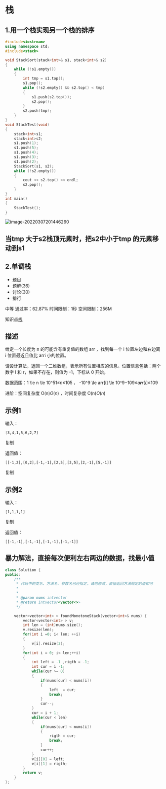 #                              栈

##  1.用一个栈实现另一个栈的排序

```c++
#include<iostream>
using namespace std;
#include<stack>

void StackSort(stack<int>& s1, stack<int>& s2)
{
	while (!s1.empty())
	{
		int tmp = s1.top();
		s1.pop();
		while (!s2.empty() && s2.top() < tmp)
		{
			s1.push(s2.top());
			s2.pop();
		}
		s2.push(tmp);
	}
}
void StackTest(void)
{
	stack<int>s1;
	stack<int>s2;
	s1.push(1);
	s1.push(5);
	s1.push(4);
	s1.push(3);
	s1.push(2);
	StackSort(s1, s2);
	while (!s2.empty())
	{
		cout << s2.top() << endl;
		s2.pop();
	}
}
int main()
{
	StackTest();
}
```

![image-20220307201446260](C:\Users\12585\AppData\Roaming\Typora\typora-user-images\image-20220307201446260.png)

## 当tmp 大于s2栈顶元素时，把s2中小于tmp 的元素移动到s1

## 2.单调栈

- 题目
- 题解(36)
- 讨论(30)
- 排行

中等 通过率：62.87% 时间限制：1秒 空间限制：256M

知识点[栈](https://www.nowcoder.com/exam/oj?tab=算法篇&topicId=196&page=1&search=单调栈?tag=581)

## 描述

给定一个长度为 n 的可能含有重复值的数组 arr ，找到每一个 i 位置左边和右边离 i 位置最近且值比 arri 小的位置。

请设计算法，返回一个二维数组，表示所有位置相应的信息。位置信息包括：两个数字 l 和 r，如果不存在，则值为 -1，下标从 0 开始。

数据范围：1 \le n \le 10^51≤*n*≤105 ， -10^9 \le arr[i] \le 10^9−109≤*a**r**r*[*i*]≤109

进阶：空间复杂度 O(n)*O*(*n*) ，时间复杂度 O(n)*O*(*n*)

## 示例1

输入：

```
[3,4,1,5,6,2,7]
```

复制

返回值：

```
[[-1,2],[0,2],[-1,-1],[2,5],[3,5],[2,-1],[5,-1]]
```

复制

## 示例2

输入：

```
[1,1,1,1]
```

复制

返回值：

```
[[-1,-1],[-1,-1],[-1,-1],[-1,-1]]
```



## 暴力解法，直接每次便利左右两边的数据，找最小值

```c++
class Solution {
public:
    /**
     * 代码中的类名、方法名、参数名已经指定，请勿修改，直接返回方法规定的值即可
     *
     * 
     * @param nums intvector 
     * @return intvector<vector<>>
     */

    vector<vector<int> > foundMonotoneStack(vector<int>& nums) {
        vector<vector<int> > v;
        int len = (int)nums.size();
        v.resize(len);
        for(int i =0; i< len; ++i)
        {
            v[i].resize(2);
        }
        for(int i = 0; i< len;++i)
        {
            int left = -1 ,rigth = -1;
            int cur = i -1;
            while(cur >= 0)
            {
                if(nums[cur] < nums[i])
                {
                    left  = cur;
                    break;
                }
                cur--;
            }
            cur = i + 1;
            while(cur < len)
            {
                if(nums[cur] < nums[i])
                {
                    rigth = cur;
                    break;
                }
                cur++;
            }
            v[i][0] = left;
            v[i][1] = rigth;
        }
        return v;
    }
};
```

